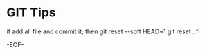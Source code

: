 # GIT Tips

if add all file and commit it; then
     git reset --soft HEAD~1
     git reset .
fi

-EOF-